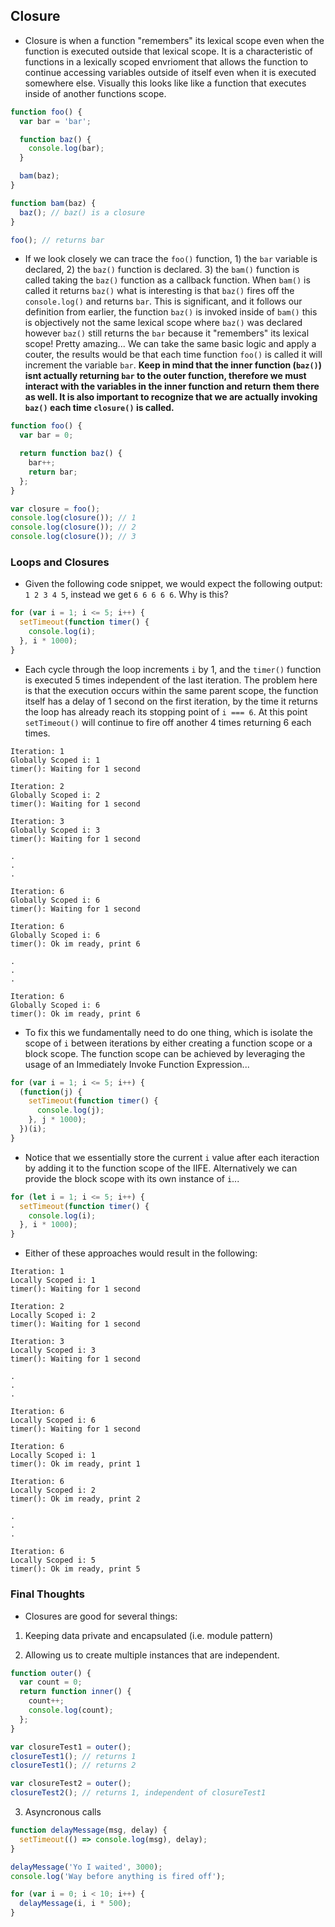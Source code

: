 ## Closure

- Closure is when a function "remembers" its lexical scope even when the function is executed outside that lexical scope. It is a characteristic of functions in a lexically scoped envrioment that allows the function to continue accessing variables outside of itself even when it is executed somewhere else. Visually this looks like like a function that executes inside of another functions scope.

```js
function foo() {
  var bar = 'bar';

  function baz() {
    console.log(bar);
  }

  bam(baz);
}

function bam(baz) {
  baz(); // baz() is a closure
}

foo(); // returns bar
```

- If we look closely we can trace the `foo()` function, 1) the `bar` variable is declared, 2) the `baz()` function is declared. 3) the `bam()` function is called taking the `baz()` function as a callback function. When `bam()` is called it returns `baz()` what is interesting is that `baz()` fires off the `console.log()` and returns `bar`. This is significant, and it follows our definition from earlier, the function `baz()` is invoked inside of `bam()` this is objectively not the same lexical scope where `baz()` was declared however `baz()` still returns the `bar` because it "remembers" its lexical scope! Pretty amazing... We can take the same basic logic and apply a couter, the results would be that each time function `foo()` is called it will increment the variable `bar`. **Keep in mind that the inner function (`baz()`) isnt actually returning `bar` to the outer function, therefore we must interact with the variables in the inner function and return them there as well. It is also important to recognize that we are actually invoking `baz()` each time `closure()` is called.**

```js
function foo() {
  var bar = 0;

  return function baz() {
    bar++;
    return bar;
  };
}

var closure = foo();
console.log(closure()); // 1
console.log(closure()); // 2
console.log(closure()); // 3
```

### Loops and Closures

- Given the following code snippet, we would expect the following output: `1 2 3 4 5`, instead we get `6 6 6 6 6`. Why is this?

```js
for (var i = 1; i <= 5; i++) {
  setTimeout(function timer() {
    console.log(i);
  }, i * 1000);
}
```

- Each cycle through the loop increments `i` by 1, and the `timer()` function is executed 5 times independent of the last iteration. The problem here is that the execution occurs within the same parent scope, the function itself has a delay of 1 second on the first iteration, by the time it returns the loop has already reach its stopping point of `i === 6`. At this point `setTimeout()` will continue to fire off another 4 times returning 6 each times.

```
Iteration: 1
Globally Scoped i: 1
timer(): Waiting for 1 second

Iteration: 2
Globally Scoped i: 2
timer(): Waiting for 1 second

Iteration: 3
Globally Scoped i: 3
timer(): Waiting for 1 second

.
.
.

Iteration: 6
Globally Scoped i: 6
timer(): Waiting for 1 second

Iteration: 6
Globally Scoped i: 6
timer(): Ok im ready, print 6

.
.
.

Iteration: 6
Globally Scoped i: 6
timer(): Ok im ready, print 6
```

- To fix this we fundamentally need to do one thing, which is isolate the scope of `i` between iterations by either creating a function scope or a block scope. The function scope can be achieved by leveraging the usage of an Immediately Invoke Function Expression...

```js
for (var i = 1; i <= 5; i++) {
  (function(j) {
    setTimeout(function timer() {
      console.log(j);
    }, j * 1000);
  })(i);
}
```

- Notice that we essentially store the current `i` value after each iteraction by adding it to the function scope of the IIFE. Alternatively we can provide the block scope with its own instance of `i`...

```js
for (let i = 1; i <= 5; i++) {
  setTimeout(function timer() {
    console.log(i);
  }, i * 1000);
}
```

- Either of these approaches would result in the following:

```
Iteration: 1
Locally Scoped i: 1
timer(): Waiting for 1 second

Iteration: 2
Locally Scoped i: 2
timer(): Waiting for 1 second

Iteration: 3
Locally Scoped i: 3
timer(): Waiting for 1 second

.
.
.

Iteration: 6
Locally Scoped i: 6
timer(): Waiting for 1 second

Iteration: 6
Locally Scoped i: 1
timer(): Ok im ready, print 1

Iteration: 6
Locally Scoped i: 2
timer(): Ok im ready, print 2

.
.
.

Iteration: 6
Locally Scoped i: 5
timer(): Ok im ready, print 5
```

### Final Thoughts

- Closures are good for several things:

1.  Keeping data private and encapsulated (i.e. module pattern)

2.  Allowing us to create multiple instances that are independent.

```js
function outer() {
  var count = 0;
  return function inner() {
    count++;
    console.log(count);
  };
}

var closureTest1 = outer();
closureTest1(); // returns 1
closureTest1(); // returns 2

var closureTest2 = outer();
closureTest2(); // returns 1, independent of closureTest1
```

3.  Asyncronous calls

```js
function delayMessage(msg, delay) {
  setTimeout(() => console.log(msg), delay);
}

delayMessage('Yo I waited', 3000);
console.log('Way before anything is fired off');

for (var i = 0; i < 10; i++) {
  delayMessage(i, i * 500);
}
```
